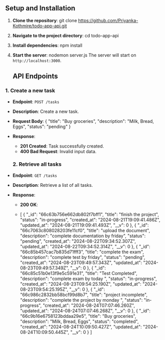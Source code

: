 ## Setup and Installation

1. **Clone the repository**:
   git clone https://github.com/Priyanka-Kothmire/todo-app-api.git

2. **Navigate to the project directory**:
    cd todo-app-api

3. **Install dependencies**:
    npm install

4. **Start the server**:
     nodemon server.js
     The server will start on `http://localhost:3000`.

   ## API Endpoints

### 1. **Create a new task**

- **Endpoint**: `POST /tasks`
- **Description**: Create a new task.
- **Request Body**:
    {
        "title": "Buy groceries",
        "description": "Milk, Bread, Eggs",
        "status": "pending"
    }
  
- **Response**:
    - **201 Created**: Task successfully created.
    - **400 Bad Request**: Invalid input data.
 
  ### 2. **Retrieve all tasks**

- **Endpoint**: `GET /tasks`
- **Description**: Retrieve a list of all tasks.
- **Response**:
    - **200 OK**:
 
    - [
    {
        "_id": "66c63b756e662db802f7bff1",
        "title": "finish the project",
        "status": "in-progress",
        "created_at": "2024-08-21T19:09:41.486Z",
        "updated_at": "2024-08-21T19:09:41.493Z",
        "__v": 0
    },
    {
        "_id": "66c7063c808028203fe11cf0",
        "title": "upload the document",
        "description": "complete documentation by friday",
        "status": "pending",
        "created_at": "2024-08-22T09:34:52.307Z",
        "updated_at": "2024-08-22T09:34:52.314Z",
        "__v": 0
    },
    {
        "_id": "66c85b457cac7b835d71fff3",
        "title": "complete the exam",
        "description": "complete test by friday",
        "status": "pending",
        "created_at": "2024-08-23T09:49:57.343Z",
        "updated_at": "2024-08-23T09:49:57.349Z",
        "__v": 0
    },
    {
        "_id": "66c85c51b0e13f9e5c591e31",
        "title": "Test Completed",
        "description": "complete exam by today ",
        "status": "in-progress",
        "created_at": "2024-08-23T09:54:25.190Z",
        "updated_at": "2024-08-23T09:54:25.195Z",
        "__v": 0
    },
    {
        "_id": "66c986c2832bb58bcf99d8b7",
        "title": "project incomplete",
        "description": "complete the project by monday ",
        "status": "in-progress",
        "created_at": "2024-08-24T07:07:46.260Z",
        "updated_at": "2024-08-24T07:07:46.268Z",
        "__v": 0
    },
    {
        "_id": "66c9b16e6758123bddaa29e5",
        "title": "Buy groceries",
        "description": "Milk, Bread, Eggs",
        "status": "completed",
        "created_at": "2024-08-24T10:09:50.427Z",
        "updated_at": "2024-08-24T10:09:50.445Z",
        "__v": 0
    }
]

